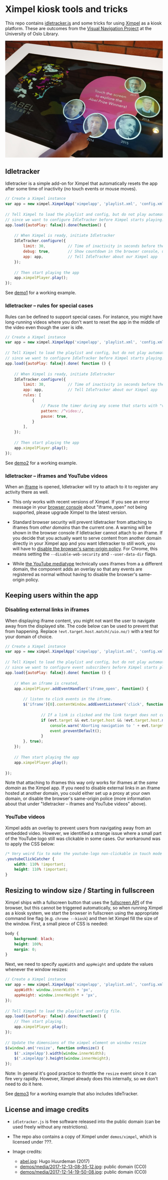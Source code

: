 
# Ximpel kiosk tools and tricks

This repo contains [idletracker.js](./idletracker.js) and some tricks for using [Ximpel](http://ximpel.net/) as a kiosk platform.
These are outcomes from the [Visual Navigation Project](https://www.ub.uio.no/om/prosjekter/the-visualisation-project/) at the University of Oslo Library.

![Abelprisen](abel.jpg)

## Idletracker

Idletracker is a simple add-on for Ximpel that automatically resets the app after some time of inactivity
(no touch events or mouse moves).

```javascript
// Create a Ximpel instance
var app = new ximpel.XimpelApp('ximpelapp', 'playlist.xml', 'config.xml');

// Tell Ximpel to load the playlist and config, but do not play automatically,
// since we want to configure IdleTracker before Ximpel starts playing.
app.load({autoPlay: false}).done(function() {

    // When Ximpel is ready, initiate Idletracker
    IdleTracker.configure({
        limit: 30,          // Time of inactivity in seconds before the app is reset.
        debug: true,        // Show countdown in the browser console, useful for testing purposes.
        app: app,           // Tell IdleTracker about our Ximpel app
    });

    // Then start playing the app
    app.ximpelPlayer.play();
});
```

See [demo1](./demos/demo1.html) for a working example.

### Idletracker – rules for special cases

Rules can be defined to support special cases. For instance, you might have long-running videos
where you don't want to reset the app in the middle of the video even though the user is idle.

```javascript
// Create a Ximpel instance
var app = new ximpel.XimpelApp('ximpelapp', 'playlist.xml', 'config.xml');

// Tell Ximpel to load the playlist and config, but do not play automatically,
// since we want to configure IdleTracker before Ximpel starts playing.
app.load({autoPlay: false}).done( function () {

    // When Ximpel is ready, initiate Idletracker
    IdleTracker.configure({
        limit: 30,          // Time of inactivity in seconds before the app is reset.
        app: app,           // Tell IdleTracker about our Ximpel app
        rules: [
            {
                // Pause the timer during any scene that starts with "video:"
                pattern: /^video:/,
                pause: true,
            }
        ],
    });

    // Then start playing the app
    app.ximpelPlayer.play();
});
```

See [demo2](./demos/demo2.html) for a working example.

### Idletracker – iframes and YouTube videos

When an [iframe](http://www.ximpel.net/docs/html5/playlist_iframe.htm) is opened, Idletracker will try to attach to it to register any activity there as well.

* This only works with recent versions of Ximpel. If you see an error message in your [browser console](https://developers.google.com/web/tools/chrome-devtools/console/) about "iframe_open" not being supported, please upgrade Ximpel to the latest version.

* Standard browser security will prevent Idletracker from attaching to iframes from *other domains* than the current one.
A warning will be shown in the browser console if Idletracker cannot attach to an iframe.
If you decide that you actually want to serve content from another domain directly in your Ximpel app and you want Idletracker to still work, you will have to [disable the browser's same-origin policy](https://www.thegeekstuff.com/2016/09/disable-same-origin-policy/).
For Chrome, this means setting the `--disable-web-security` and `--user-data-dir` flags.

* While [the YouTube mediatype](http://www.ximpel.net/docs/html5/playlist_youtube.htm) technically uses iframes from a a different domain, the component adds an overlay so that any events are registered as normal without having to disable the browser's same-origin policy.

## Keeping users within the app

### Disabling external links in iframes

When displaying iframe content, you might not want the user to navigate away from the displayed site.
The code below can be used to prevent that from happening.
Replace `!evt.target.host.match(/uio.no/)` with a test for your domain of choice.

```javascript
// Create a Ximpel instance
var app = new ximpel.XimpelApp('ximpelapp', 'playlist.xml', 'config.xml');

// Tell Ximpel to load the playlist and config, but do not play automatically,
// since we want to configure event subscribers before Ximpel starts playing.
app.load({autoPlay: false}).done( function () {

    // When an iframe is created,
    app.ximpelPlayer.addEventHandler('iframe_open', function() {

        // listen to click events in the iframe.
        $('iframe')[0].contentWindow.addEventListener('click', function(evt) {

                // If a link is clicked and the link target does not contain uio.no,
                if (evt.target && evt.target.host && !evt.target.host.match(/uio.no/)) {
                    console.warn('Aborting navigation to ' + evt.target.host);
                    event.preventDefault();
                }
        }, true);
    });

    // Then start playing the app
    app.ximpelPlayer.play();

});
```

Note that attaching to iframes this way only works for iframes at the *same domain* as the Ximpel app.
If you need to disable external links in an iframe hosted at another domain, you could either
set up a proxy at your own domain, or disable the browser's same-origin police (more information about that
under "Idletracker – iframes and YouTube videos" above).

### YouTube videos

Ximpel adds an overlay to prevent users from navigating away from an embedded video.
However, we identified a strange issue where a small part of the YouTube logo still was clickable in some cases.
Our workaround was to apply the CSS below:

```css
/* Very weird fix to make the youtube-logo non-clickable in touch mode on chrome.. */
.youtubeClickCatcher {
    width: 110% !important;
    height: 110% !important;
}
```

## Resizing to window size / Starting in fullscreen

Ximpel ships with a fullscreen button that uses the [fullscreen API](https://developer.mozilla.org/en-US/docs/Web/API/Fullscreen_API) of the browser, but this cannot be triggered automatically, so when running Ximpel as a kiosk system, we
start the browser in fullscreen using the appropriate command line flag (e.g. `chrome --kiosk`) and then let Ximpel
fill the size of the window. First, a small piece of CSS is needed:

```css
body {
    background: black;
    height: 100%;
    margin: 0;
}
```

Next, we need to specify `appWidth` and `appHeight` and update the values whenever the window resizes:

```javascript
// Create a Ximpel instance
var app = new ximpel.XimpelApp('ximpelapp', 'playlist.xml', 'config.xml', {
    appWidth: window.innerWidth + 'px',
    appHeight: window.innerHeight + 'px',
});

// Tell Ximpel to load the playlist and config file.
app.load({autoPlay: false}).done(function() {
    // Then start playing.
    app.ximpelPlayer.play();
});

// Update the dimensions of the ximpel element on window resize
$(window).on('resize', function onResize() {
    $('.ximpelApp').width(window.innerWidth);
    $('.ximpelApp').height(window.innerHeight);
});
```

Note: In general it's good practice to throttle the `resize` event since it can fire very rapidly.
However, Ximpel already does this internally, so we don't need to do it here.

See [demo3](./demos/demo3.html) for a working example that also includes IdleTracker.

## License and image credits

- `idletracker.js` is free software released into the public domain (can be used freely without any restrictions).
- The repo also contains a copy of Ximpel under `demos/ximpel`, which is licensed under ???.
- Image credits:

  - [abel.jpg](http://www.ximpel.net/abel-prize-touch-app/): Hugo Huurdeman (2017)
  - [demos/media/2017-12-13-08-35-12.jpg](https://pixnio.com/flora-plants/crops/vineyard-agriculture-landscape-nature-hill-countryside): public domain (CC0)
  - [demos/media/2017-12-14-19-50-08.jpg](https://pixnio.com/flora-plants/crops/field-oil-rapeseed-agriculture-landscape-oilseed-sky): public domain (CC0)
